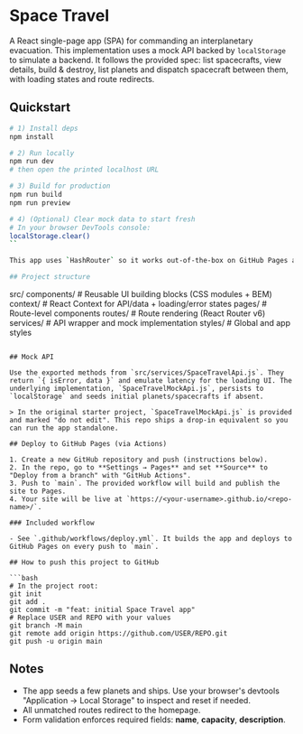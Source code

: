 # Space Travel

A React single-page app (SPA) for commanding an interplanetary evacuation. This implementation uses a mock API backed by `localStorage` to simulate a backend. It follows the provided spec: list spacecrafts, view details, build & destroy, list planets and dispatch spacecraft between them, with loading states and route redirects.

## Quickstart

```bash
# 1) Install deps
npm install

# 2) Run locally
npm run dev
# then open the printed localhost URL

# 3) Build for production
npm run build
npm run preview

# 4) (Optional) Clear mock data to start fresh
# In your browser DevTools console:
localStorage.clear()
``

This app uses `HashRouter` so it works out-of-the-box on GitHub Pages and similar static hosting without custom 404 handling.

## Project structure

```
src/
  components/       # Reusable UI building blocks (CSS modules + BEM)
  context/          # React Context for API/data + loading/error states
  pages/            # Route-level components
  routes/           # Route rendering (React Router v6)
  services/         # API wrapper and mock implementation
  styles/           # Global and app styles
```

## Mock API

Use the exported methods from `src/services/SpaceTravelApi.js`. They return `{ isError, data }` and emulate latency for the loading UI. The underlying implementation, `SpaceTravelMockApi.js`, persists to `localStorage` and seeds initial planets/spacecrafts if absent.

> In the original starter project, `SpaceTravelMockApi.js` is provided and marked "do not edit". This repo ships a drop-in equivalent so you can run the app standalone.

## Deploy to GitHub Pages (via Actions)

1. Create a new GitHub repository and push (instructions below).
2. In the repo, go to **Settings → Pages** and set **Source** to "Deploy from a branch" with "GitHub Actions".
3. Push to `main`. The provided workflow will build and publish the site to Pages.
4. Your site will be live at `https://<your-username>.github.io/<repo-name>/`.

### Included workflow

- See `.github/workflows/deploy.yml`. It builds the app and deploys to GitHub Pages on every push to `main`.

## How to push this project to GitHub

```bash
# In the project root:
git init
git add .
git commit -m "feat: initial Space Travel app"
# Replace USER and REPO with your values
git branch -M main
git remote add origin https://github.com/USER/REPO.git
git push -u origin main
```

## Notes

- The app seeds a few planets and ships. Use your browser's devtools "Application → Local Storage" to inspect and reset if needed.
- All unmatched routes redirect to the homepage.
- Form validation enforces required fields: **name**, **capacity**, **description**.
